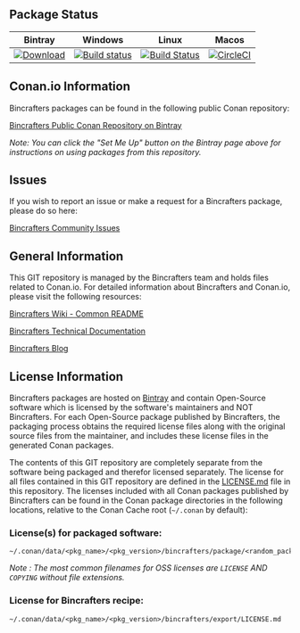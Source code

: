 ## Package Status

| Bintray | Windows | Linux | Macos |
|---------|------------|--------|------|
|[ ![Download](https://api.bintray.com/packages/bincrafters/public-conan/leptonica%3Abincrafters/images/download.svg) ](https://bintray.com/bincrafters/public-conan/leptonica%3Abincrafters/_latestVersion)|[![Build status](https://ci.appveyor.com/api/projects/status/github/bincrafters/conan-leptonica?svg=true)](https://ci.appveyor.com/project/BinCrafters/conan-leptonica)|[![Build Status](https://travis-ci.org/bincrafters/conan-leptonica.svg)](https://travis-ci.org/bincrafters/conan-leptonica)|[![CircleCI](https://circleci.com/gh/bincrafters/conan-leptonica.svg?style=svg)](https://circleci.com/gh/bincrafters/conan-leptonica) |

## Conan.io Information

Bincrafters packages can be found in the following public Conan repository:

[Bincrafters Public Conan Repository on Bintray](https://bintray.com/bincrafters/public-conan)

*Note: You can click the "Set Me Up" button on the Bintray page above for instructions on using packages from this repository.*

## Issues

If you wish to report an issue or make a request for a Bincrafters package, please do so here:

[Bincrafters Community Issues](https://github.com/bincrafters/community/issues)

## General Information

This GIT repository is managed by the Bincrafters team and holds files related to Conan.io.  For detailed information about Bincrafters and Conan.io, please visit the following resources:

[Bincrafters Wiki - Common README](https://github.com/bincrafters/community/wiki/Common-README.md)

[Bincrafters Technical Documentation](http://bincrafters.readthedocs.io/en/latest/)

[Bincrafters Blog](https://bincrafters.github.io)

## License Information

Bincrafters packages are hosted on [Bintray](https://bintray.com) and contain Open-Source software which is licensed by the software's maintainers and NOT Bincrafters.  For each Open-Source package published by Bincrafters, the packaging process obtains the required license files along with the original source files from the maintainer, and includes these license files in the generated Conan packages.

The contents of this GIT repository are completely separate from the software being packaged and therefor licensed separately.  The license for all files contained in this GIT repository are defined in the [LICENSE.md](LICENSE.md) file in this repository.  The licenses included with all Conan packages published by Bincrafters can be found in the Conan package directories in the following locations, relative to the Conan Cache root (`~/.conan` by default):

### License(s) for packaged software:

    ~/.conan/data/<pkg_name>/<pkg_version>/bincrafters/package/<random_package_id>/license/<LICENSE_FILES_HERE>

*Note :   The most common filenames for OSS licenses are `LICENSE` AND `COPYING` without file extensions.*

### License for Bincrafters recipe:

    ~/.conan/data/<pkg_name>/<pkg_version>/bincrafters/export/LICENSE.md
